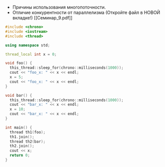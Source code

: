 - Причины использования многопоточности.
- Отличие конкурентности от параллелизма
(Откройте файл в НОВОЙ вкладке!) [[Семинар_9.pdf]]

```cpp
#include <chrono>
#include <iostream>
#include <thread>

using namespace std;

thread_local int x = 0;

void foo() {
  this_thread::sleep_for(chrono::milliseconds(1000));
  cout << "foo_x: " << x << endl;
  x = 5;
  cout << "foo_x: " << x << endl;
}

void bar() {
  this_thread::sleep_for(chrono::milliseconds(1000));
  cout << "bar_x: " << x << endl;
  x = 10;
  cout << "bar_x: " << x << endl;
}

int main() {
  thread th1(foo);
  th1.join();
  thread th2(bar);
  th2.join();
  cout << x;
  return 0;
}
```
